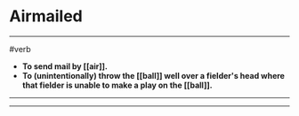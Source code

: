 # Airmailed
---
#verb
- **To send mail by [[air]].**
- **To (unintentionally) throw the [[ball]] well over a fielder's head where that fielder is unable to make a play on the [[ball]].**
---
---
